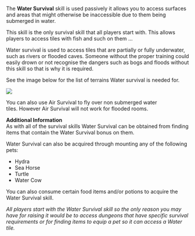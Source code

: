The **Water Survival** skill is used passively it allows you to access surfaces and areas that might otherwise be inaccessible due to them being submerged in water.

This skill is the only survival skill that all players start with. This allows players to access tiles with fish and such on them ...

Water survival is used to access tiles that are partially or fully underwater, such as rivers or flooded caves. Someone without the proper training could easily drown or not recognise the dangers such as bogs and floods without this skill so that is why it is required.

See the image below for the list of terrains Water survival is needed for.

[![](https://lohcdn.com/images/t_survival.png)](https://lohcdn.com/images/survival.png)

You can also use Air Survival to fly over non submerged water tiles. However Air Survival will not work for flooded rooms.

**Additional Information**  
As with all of the survival skills Water Survival can be obtained from finding items that contain the Water Survival bonus on them.

Water Survival can also be acquired through mounting any of the following pets:

*   Hydra
*   Sea Horse
*   Turtle
*   Water Cow

You can also consume certain food items and/or potions to acquire the Water Survival skill.

_All players start with the Water Survival skill so the only reason you may have for raising it would be to access dungeons that have specific survival requirements or for finding items to equip a pet so it can access a Water tile._